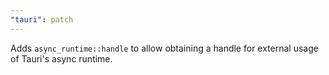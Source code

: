 ```yaml
---
"tauri": patch
---
```


Adds `async_runtime::handle` to allow obtaining a handle for external usage of Tauri's async runtime.
